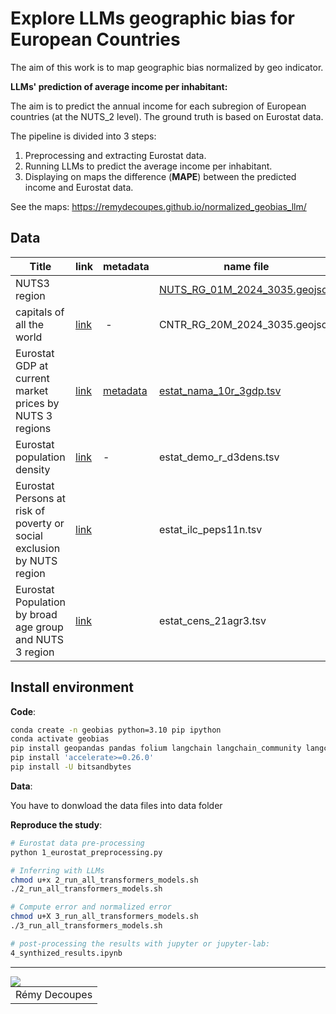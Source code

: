 # Explore LLMs geographic bias for European Countries

The aim of this work is to map geographic bias normalized by geo indicator.

**LLMs' prediction of average income per inhabitant:**

The aim is to predict the annual income for each subregion of European countries (at the NUTS_2 level). The ground truth is based on Eurostat data.

The pipeline is divided into 3 steps:

1. Preprocessing and extracting Eurostat data.
2. Running LLMs to predict the average income per inhabitant.
3. Displaying on maps the difference (**MAPE**) between the predicted income and Eurostat data.

See the maps: https://remydecoupes.github.io/normalized_geobias_llm/


## Data

| Title | link | metadata | name file |
|---|---|---|---|
| NUTS3 region| | | [NUTS_RG_01M_2024_3035.geojson](./data/NUTS_RG_01M_2024_3035.geojson)|
| capitals of all the world | [link](https://ec.europa.eu/eurostat/web/gisco/geodata/administrative-units/countries) | - | CNTR_RG_20M_2024_3035.geojson |
| Eurostat GDP at current market prices by NUTS 3 regions| [link](https://ec.europa.eu/eurostat/web/main/data/database) | [metadata](https://ec.europa.eu/eurostat/cache/metadata/en/reg_eco10_esms.htm) | [estat_nama_10r_3gdp.tsv](./data/estat_nama_10r_3gdp.tsv) |
| Eurostat population density| [link](https://ec.europa.eu/eurostat/api/dissemination/sdmx/2.1/data/demo_r_d3dens/?format=TSV&compressed=true) | - | estat_demo_r_d3dens.tsv | 
| Eurostat Persons at risk of poverty or social exclusion by NUTS region  | [link](https://ec.europa.eu/eurostat/api/dissemination/sdmx/2.1/data/ilc_peps11n/?format=TSV&compressed=true) |  | estat_ilc_peps11n.tsv |
| Eurostat Population by broad age group and NUTS 3 region  | [link](https://ec.europa.eu/eurostat/api/dissemination/sdmx/2.1/data/cens_21agr3/?format=TSV&compressed=true) |  | estat_cens_21agr3.tsv |

## Install environment

**Code**:

```bash
conda create -n geobias python=3.10 pip ipython
conda activate geobias 
pip install geopandas pandas folium langchain langchain_community langchain_core timeout_decorator langchain_openai matplotlib pycountry torch transformers datasets seaborn
pip install 'accelerate>=0.26.0'
pip install -U bitsandbytes
```

**Data**: 

You have to donwload the data files into data folder

**Reproduce the study**:
```bash
# Eurostat data pre-processing
python 1_eurostat_preprocessing.py

# Inferring with LLMs
chmod u+x 2_run_all_transformers_models.sh
./2_run_all_transformers_models.sh

# Compute error and normalized error
chmod u+X 3_run_all_transformers_models.sh
./3_run_all_transformers_models.sh

# post-processing the results with jupyter or jupyter-lab:
4_synthized_results.ipynb
```


-------
<img align="left" src="https://www.umr-tetis.fr/images/logo-header-tetis.png">


|           |
|----------------------|
| Rémy Decoupes        |